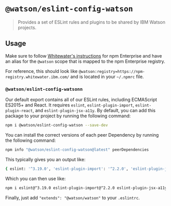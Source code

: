 # `@watson/eslint-config-watson`

> Provides a set of ESLint rules and plugins to be shared by IBM Watson projects.

## Usage

Make sure to follow [Whitewater's instructions](https://github.ibm.com/Whitewater/npm-enterprise) for npm Enterprise and have an alias for the `@watson` scope that is mapped to the npm Enterprise registry.

For reference, this should look like `@watson:registry=https://npm-registry.whitewater.ibm.com/` and is located in your `~/.npmrc` file.

### `@watson/eslint-config-watsonn`

Our default export contains all of our ESLint rules, including ECMAScript ES2015+ and React. It requires `eslint`, `eslint-plugin-import`, `eslint-plugin-react`, and `eslint-plugin-jsx-a11y`. By default, you can add this package to your project by running the following command:

```bash
npm i @watson/eslint-config-watson --save-dev
```

You can install the correct versions of each peer Dependency by running the following command:

```bash
npm info "@watson/eslint-config-watson@latest" peerDependencies
```

This typically gives you an output like:

```bash
{ eslint: '^3.19.0', 'eslint-plugin-import': '^2.2.0', 'eslint-plugin-jsx-a11y': '^4.0.0', 'eslint-plugin-react', '^6.10.3' }
```

Which you can then use like:

```bash
npm i eslint@^3.19.0 eslint-plugin-import@^2.2.0 eslint-plugin-jsx-a11y@^4.0.0 eslint-plugin-react@^6.10.3 --save-dev
```

Finally, just add `"extends": "@watson/watson"` to your `.eslintrc`.
